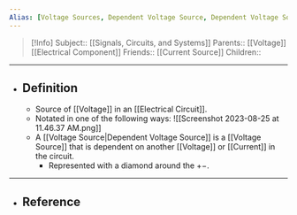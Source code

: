 ```yaml
---
Alias: [Voltage Sources, Dependent Voltage Source, Dependent Voltage Sources]
---
```

> [!Info]
> Subject:: [[Signals, Circuits, and Systems]]
> Parents:: [[Voltage]] [[Electrical Component]]
> Friends:: [[Current Source]]
> Children:: 
---
- ## Definition
	- Source of [[Voltage]] in an [[Electrical Circuit]].
	- Notated in one of the following ways:
	  ![[Screenshot 2023-08-25 at 11.46.37 AM.png]]
	- A [[Voltage Source|Dependent Voltage Source]] is a [[Voltage Source]] that is dependent on another [[Voltage]] or [[Current]] in the circuit. 
		- Represented with a diamond around the $+-$.
---
- ## Reference